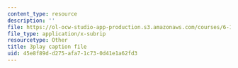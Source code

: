 ```yaml
---
content_type: resource
description: ''
file: https://ol-ocw-studio-app-production.s3.amazonaws.com/courses/6-172-performance-engineering-of-software-systems-fall-2018/45e8f89dd275afa71c730d41e1a62fd3_nmMUUuXhk2A.srt
file_type: application/x-subrip
resourcetype: Other
title: 3play caption file
uid: 45e8f89d-d275-afa7-1c73-0d41e1a62fd3
---
```

